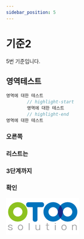 ```yaml
---
sidebar_position: 5
---
```


# 기준2

5번 기준입니다.

## 영역테스트

```c title="타이틀입니다."
영역에 대한 테스트
        // highlight-start
        영역에 대한 테스트
        // highlight-end
영역에 대한 테스트
```

### 오른쪽
### 리스트는
### 3단계까지
### 확인

![여긴뭘까](./img/otoo.png)
